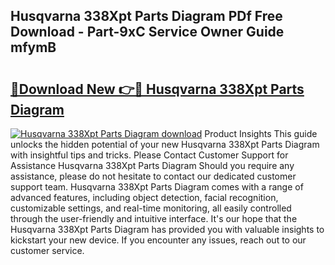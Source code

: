 ## Husqvarna 338Xpt Parts Diagram PDf Free Download - Part-9xC Service Owner Guide mfymB

# <h2><a href="http://dfqu417.blite.top/?on=Husqvarna+338Xpt+Parts+Diagram">🔗Download New 👉🔴 Husqvarna 338Xpt Parts Diagram</a></h2>

[![Husqvarna 338Xpt Parts Diagram download](https://i.imgur.com/lujVjoI.png)](http://dfqu417.blite.top/?on=Husqvarna+338Xpt+Parts+Diagram)
Product Insights This guide unlocks the hidden potential of your new Husqvarna 338Xpt Parts Diagram with insightful tips and tricks. Please Contact Customer Support for Assistance Husqvarna 338Xpt Parts Diagram Should you require any assistance, please do not hesitate to contact our dedicated customer support team. Husqvarna 338Xpt Parts Diagram comes with a range of advanced features, including object detection, facial recognition, customizable settings, and real-time monitoring, all easily controlled through the user-friendly and intuitive interface. It's our hope that the Husqvarna 338Xpt Parts Diagram has provided you with valuable insights to kickstart your new device. If you encounter any issues, reach out to our customer service.
